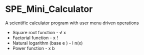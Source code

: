 # SPE_Mini_Calculator

A scientific calculator program with user menu driven operations

- Square root function - √ x
- Factorial function - x !
- Natural logarithm (base е ) - l n(x)
- Power function - x b